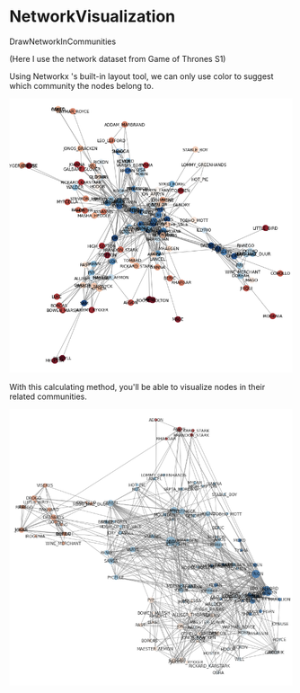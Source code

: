 # NetworkVisualization
DrawNetworkInCommunities

(Here I use the network dataset from Game of Thrones S1)

Using Networkx 's built-in layout tool, we can only use color to suggest which community the nodes belong to.

![networkx 's built-in spring_layout](spring_layout.png)

With this calculating method, you'll be able to visualize nodes in their related communities.

![community_layout realized through calculation](community_layout.png)
